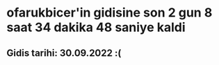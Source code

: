 # ofarukbicer'in gidisine son 2 gun 8 saat 34 dakika 48 saniye kaldi

## Gidis tarihi: 30.09.2022 :(